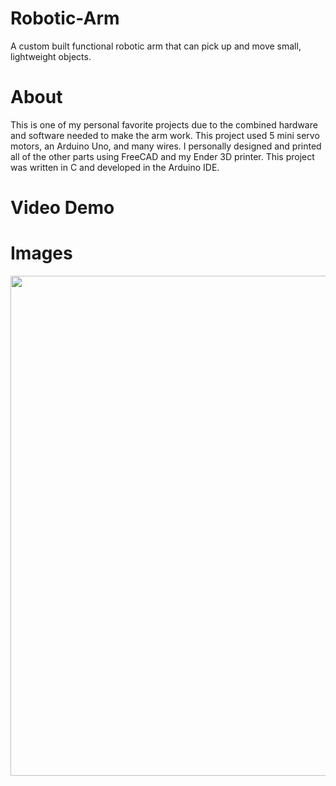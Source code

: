 # Robotic-Arm
A custom built functional robotic arm that can pick up and move small, lightweight objects.

# About
This is one of my personal favorite projects due to the combined hardware and software needed to make the arm work. This project used 5 mini servo
motors, an Arduino Uno, and many wires. I personally designed and printed all of the other parts using FreeCAD and my Ender 3D printer.  This project was written
in C and developed in the Arduino IDE.

# Video Demo

# Images
<img src="https://github.com/Nmast78/Robotic-Arm/assets/86863161/7b00cb83-e470-47fa-a252-c7b7902fd1ee" width="600" height="800">
